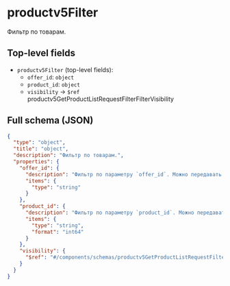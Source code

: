 # productv5Filter

Фильтр по товарам.

## Top-level fields
- `productv5Filter` (top-level fields):
  - `offer_id`: `object`
  - `product_id`: `object`
  - `visibility` → `$ref` productv5GetProductListRequestFilterFilterVisibility

## Full schema (JSON)
```json
{
  "type": "object",
  "title": "object",
  "description": "Фильтр по товарам.",
  "properties": {
    "offer_id": {
      "description": "Фильтр по параметру `offer_id`. Можно передавать до 1000 значений.",
      "items": {
        "type": "string"
      }
    },
    "product_id": {
      "description": "Фильтр по параметру `product_id`. Можно передавать до 1000 значений.",
      "items": {
        "type": "string",
        "format": "int64"
      }
    },
    "visibility": {
      "$ref": "#/components/schemas/productv5GetProductListRequestFilterFilterVisibility"
    }
  }
}
```
